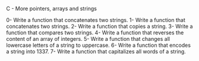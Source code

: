 C - More pointers, arrays and strings

0- Write a function that concatenates two strings.
1- Write a function that concatenates two strings.
2- Write a function that copies a string.
3- Write a function that compares two strings.
4- Write a function that reverses the content of an array of integers.
5- Write a function that changes all lowercase letters of a string to uppercase.
6- Write a function that encodes a string into 1337.
7- Write a function that capitalizes all words of a string.
